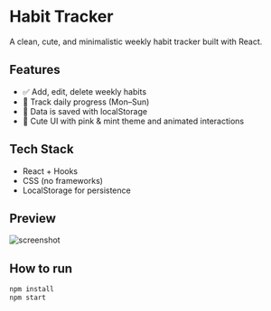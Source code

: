 # Habit Tracker

A clean, cute, and minimalistic weekly habit tracker built with React.

## Features

- ✅ Add, edit, delete weekly habits
- 📅 Track daily progress (Mon–Sun)
- 💾 Data is saved with localStorage
- 🎨 Cute UI with pink & mint theme and animated interactions

## Tech Stack

- React + Hooks
- CSS (no frameworks)
- LocalStorage for persistence

## Preview

![screenshot](./preview.png)

## How to run

```bash
npm install
npm start
